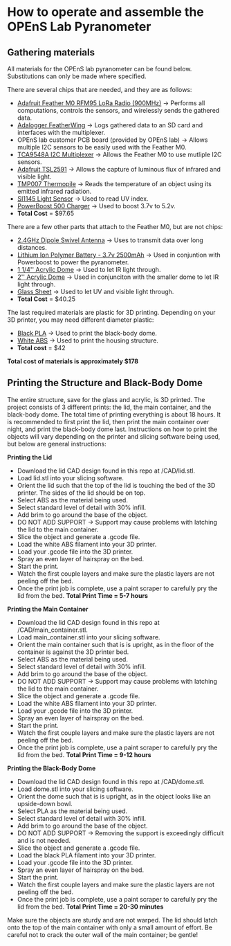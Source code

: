 # How to operate and assemble the OPEnS Lab Pyranometer

## Gathering materials
All materials for the OPEnS lab pyranometer can be found below. Substitutions can only be made where specified.

There are several chips that are needed, and they are as follows:
- [Adafruit Feather M0 RFM95 LoRa Radio (900MHz)](https://www.adafruit.com/product/3178) -> Performs all computations, controls the sensors, and wirelessly sends the gathered data.
- [Adalogger FeatherWing](https://www.adafruit.com/product/2922) -> Logs gathered data to an SD card and interfaces with the multiplexer.
- OPEnS lab customer PCB board (provided by OPEnS lab) -> Allows multiple I2C sensors to be easily used with the Feather M0.
- [TCA9548A I2C Multiplexer](https://www.adafruit.com/product/2717) -> Allows the Feather M0 to use mutliple I2C sensors.
- [Adafruit TSL2591](https://www.adafruit.com/product/1980) -> Allows the capture of luminous flux of infrared and visible light.
- [TMP007 Thermopile](https://www.adafruit.com/product/2023) -> Reads the temperature of an object using its emitted infrared radiation.
- [SI1145 Light Sensor](https://www.adafruit.com/product/1777) -> Used to read UV index.
- [PowerBoost 500 Charger](https://www.adafruit.com/product/1944) -> Used to boost 3.7v to 5.2v.
- **Total Cost** = $97.65

There are a few other parts that attach to the Feather M0, but are not chips:
- [2.4GHz Dipole Swivel Antenna](https://www.adafruit.com/product/944) -> Uses to transmit data over long distances.
- [Lithium Ion Polymer Battery - 3.7v 2500mAh](https://www.adafruit.com/product/328) -> Used in conjuntion with Powerboost to power the pyranometer.
- [1 1/4'' Acrylic Dome](https://kitkraft.com/products/1-1-4-31-8mm-clear-domes) -> Used to let IR light through.
- [2'' Acrylic Dome](https://kitkraft.com/products/2-50-4mm-clear-domes) -> Used in conjunciton with the smaller dome to let IR light through.
- [Glass Sheet](https://www.goodybeads.com/store/products/A013863.htm?gclid=EAIaIQobChMI_q3O9Liq4AIVjeNkCh3AEAxFEAQYASABEgL-IPD_BwE) -> Used to let UV and visible light through. 
- **Total Cost** = $40.25 

The last required materials are plastic for 3D printing. Depending on your 3D printer, you may need different diameter plastic:
- [Black PLA](https://www.amazon.com/SainSmart-PLA-157-PLA-Filament-Black/dp/B00AA5AJUG) -> Used to print the black-body dome.
- [White ABS](https://www.amazon.com/Octave-White-ABS-Filament-Printers/dp/B007X0QBOO) -> Used to print the housing structure.
- **Total cost** = $42

**Total cost of materials is approximately $178**

## Printing the Structure and Black-Body Dome
The entire structure, save for the glass and acrylic, is 3D printed. The project consists of 3 different prints: the lid, the main container, and the black-body dome. The total time of printing everything is about 18 hours. It is recommended to first print the lid, then print the main container over night, and print the black-body dome last. Instructions on how to print the objects will vary depending on the printer and slicing software being used, but below are general instructions:

**Printing the Lid**

- Download the lid CAD design found in this repo at /CAD/lid.stl.
- Load lid.stl into your slicing software.
- Orient the lid such that the top of the lid is touching the bed of the 3D printer. The sides of the lid should be on top.
- Select ABS as the material being used.
- Select standard level of detail with 30% infill.
- Add brim to go around the base of the object.
- DO NOT ADD SUPPORT -> Support may cause problems with latching the lid to the main container.
- Slice the object and generate a .gcode file.
- Load the white ABS filament into your 3D printer.
- Load your .gcode file into the 3D printer.
- Spray an even layer of hairspray on the bed.
- Start the print.
- Watch the first couple layers and make sure the plastic layers are not peeling off the bed.
- Once the print job is complete, use a paint scraper to carefully pry the lid from the bed.
**Total Print Time = 5-7 hours**

**Printing the Main Container**

- Download the lid CAD design found in this repo at /CAD/main_container.stl.
- Load main_container.stl into your slicing software.
- Orient the main container such that is is upright, as in the floor of the container is against the 3D printer bed.
- Select ABS as the material being used.
- Select standard level of detail with 30% infill.
- Add brim to go around the base of the object.
- DO NOT ADD SUPPORT -> Support may cause problems with latching the lid to the main container.
- Slice the object and generate a .gcode file.
- Load the white ABS filament into your 3D printer.
- Load your .gcode file into the 3D printer.
- Spray an even layer of hairspray on the bed.
- Start the print.
- Watch the first couple layers and make sure the plastic layers are not peeling off the bed.
- Once the print job is complete, use a paint scraper to carefully pry the lid from the bed.
**Total Print Time = 9-12 hours**

**Printing the Black-Body Dome**

- Download the lid CAD design found in this repo at /CAD/dome.stl.
- Load dome.stl into your slicing software.
- Orient the dome such that is is upright, as in the object looks like an upside-down bowl.
- Select PLA as the material being used.
- Select standard level of detail with 30% infill.
- Add brim to go around the base of the object.
- DO NOT ADD SUPPORT -> Removing the support is exceedingly difficult and is not needed.
- Slice the object and generate a .gcode file.
- Load the black PLA filament into your 3D printer.
- Load your .gcode file into the 3D printer.
- Spray an even layer of hairspray on the bed.
- Start the print.
- Watch the first couple layers and make sure the plastic layers are not peeling off the bed.
- Once the print job is complete, use a paint scraper to carefully pry the lid from the bed.
**Total Print Time = 20-30 minutes**

Make sure the objects are sturdy and are not warped. The lid should latch onto the top of the main container with only a small amount of effort. Be careful not to crack the outer wall of the main container; be gentle!
